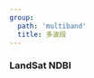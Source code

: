```yaml
---
group:
  path: 'multiband'
  title: 多波段
---
```

### LandSat NDBI
<code src="./lc_08/NDBI.tsx"></code>